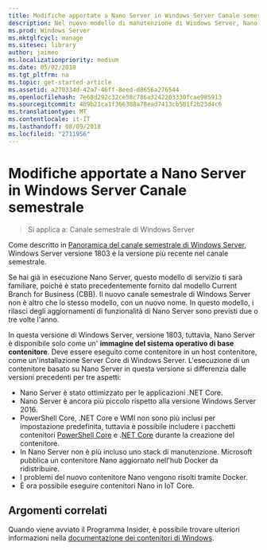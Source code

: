 ```yaml
---
title: Modifiche apportate a Nano Server in Windows Server Canale semestrale
description: Nel nuovo modello di manutenzione di Windows Server, Nano Server è solo un sistema operativo contenitore, che include alcune modifiche delle funzionalità.
ms.prod: Windows Server
ms.mktglfcycl: manage
ms.sitesec: library
author: jaimeo
ms.localizationpriority: medium
ms.date: 05/02/2018
ms.tgt_pltfrm: na
ms.topic: get-started-article
ms.assetid: a270334d-42a7-46ff-8eed-d8656a276544
ms.openlocfilehash: 7e68d292c32ce58c786a3242203330fcae985913
ms.sourcegitcommit: 4b9b21ca1f366388a78ead7413cb581f2b23d4c6
ms.translationtype: MT
ms.contentlocale: it-IT
ms.lasthandoff: 08/09/2018
ms.locfileid: "2711956"
---
```

# Modifiche apportate a Nano Server in Windows Server Canale semestrale

>Si applica a: Canale semestrale di Windows Server


Come descritto in [Panoramica del canale semestrale di Windows Server](semi-annual-channel-overview.md), Windows Server versione 1803 è la versione più recente nel canale semestrale.

Se hai già in esecuzione Nano Server, questo modello di servizio ti sarà familiare, poiché è stato precedentemente fornito dal modello Current Branch for Business (CBB). Il nuovo canale semestrale di Windows Server non è altro che lo stesso modello, con un nuovo nome. In questo modello, i rilasci degli aggiornamenti di funzionalità di Nano Server sono previsti due o tre volte l'anno.

In questa versione di Windows Server, versione 1803, tuttavia, Nano Server è disponibile solo come un' **immagine del sistema operativo di base contenitore**. Deve essere eseguito come contenitore in un host contenitore, come un'installazione Server Core di Windows Server. L'esecuzione di un contenitore basato su Nano Server in questa versione si differenzia dalle versioni precedenti per tre aspetti:

- Nano Server è stato ottimizzato per le applicazioni .NET Core.
- Nano Server è ancora più piccolo rispetto alla versione Windows Server 2016.
- PowerShell Core, .NET Core e WMI non sono più inclusi per impostazione predefinita, tuttavia è possibile includere i pacchetti contenitori [PowerShell Core](https://hub.docker.com/r/microsoft/powershell/) e .[NET Core](https://hub.docker.com/r/microsoft/dotnet/) durante la creazione del contenitore.
- In Nano Server non è più incluso uno stack di manutenzione. Microsoft pubblica un contenitore Nano aggiornato nell'hub Docker da ridistribuire.
- I problemi del nuovo contenitore Nano vengono risolti tramite Docker.
- È ora possibile eseguire contenitori Nano in IoT Core.

## Argomenti correlati
Quando viene avviato il Programma Insider, è possibile trovare ulteriori informazioni nella [documentazione dei contenitori di Windows](http://aka.ms/windowscontainers).
